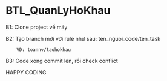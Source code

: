 ﻿# BTL_QuanLyHoKhau
B1: Clone project về máy

B2: Tạo branch mới với rule như sau: ten_nguoi_code/ten_task

        VD: toannv/taohokhau
        
B3: Code xong commit lên, rồi check conflict

HAPPY CODING
